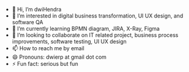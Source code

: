 - 👋 Hi, I’m dwiHendra
- 👀 I’m interested in digital business transformation, UI UX design, and software QA
- 🌱 I’m currently learning BPMN diagram, JIRA, X-Ray, Figma
- 💞️ I’m looking to collaborate on IT related project, business process improvements, software testing, UI UX design
- 📫 How to reach me by email
- 😄 Pronouns: dwierp at gmail dot com
- ⚡ Fun fact: serious but fun

<!---
dwierp/dwierp is a ✨ special ✨ repository because its `README.md` (this file) appears on your GitHub profile.
You can click the Preview link to take a look at your changes.
--->
